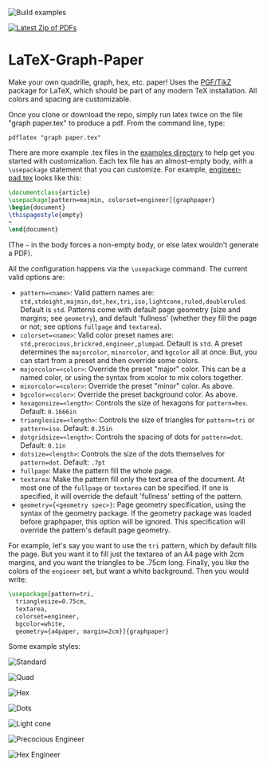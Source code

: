 ![Build examples](../../actions/workflows/pdflatex-examples.yml/badge.svg)

[![Latest Zip of PDFs](https://img.shields.io/badge/Latest_Zip_of_PDFs-latest-orange.svg?style=flat)](../gh-action-result/examples/pdfs.zip?raw=true)

# LaTeX-Graph-Paper
Make your own quadrille, graph, hex, etc. paper! Uses the [PGF/TikZ](https://en.wikipedia.org/wiki/PGF/TikZ) package for LaTeX, which should be part of any modern TeX installation. All colors and spacing are customizable.

Once you clone or download the repo, simply run latex twice on the
file "graph paper.tex" to produce a pdf. From the command line, type:

    pdflatex "graph paper.tex"

There are more example .tex files in the [examples
directory](./examples/) to help get you started with customization.
Each tex file has an almost-empty body, with a `\usepackage` statement
that you can customize.  For example,
[engineer-pad.tex](./examples/engineer-pad.tex) looks like this:
```latex
\documentclass{article}
\usepackage[pattern=majmin, colorset=engineer]{graphpaper}
\begin{document}
\thispagestyle{empty}
~
\end{document}
```
(The `~` in the body forces a non-empty body, or else latex wouldn't
generate a PDF).

All the configuration happens via the `\usepackage` command.  The
current valid options are:

* `pattern=<name>`:
Valid pattern names are:
`std,stdeight,majmin,dot,hex,tri,iso,lightcone,ruled,doubleruled`. Default
is `std`.  Patterns come with default page geometry (size and margins;
see `geometry`), and default 'fullness' (whether they fill the page or
not; see options `fullpage` and `textarea`).
* `colorset=<name>`:
Valid color preset names are:
`std,precocious,brickred,engineer,plumpad`.  Default is `std`.  A
preset determines the `majorcolor`, `minorcolor`, and `bgcolor` all at
once.  But, you can start from a preset and then override some colors.
* `majorcolor=<color>`: Override the preset "major" color.  This can
  be a named color, or using the syntax from xcolor to mix colors
  together.
* `minorcolor=<color>`: Override the preset "minor" color.  As above.
* `bgcolor=<color>`: Override the preset background color.  As above.
* `hexagonsize=<length>`: Controls the size of hexagons for
  `pattern=hex`.  Default: `0.1666in`
* `trianglesize=<length>`: Controls the size of triangles for
  `pattern=tri` or `pattern=iso`.  Default: `0.25in`
* `dotgridsize=<length>`: Controls the spacing of dots for
  `pattern=dot`.  Default: `0.1in`
* `dotsize=<length>`: Controls the size of the dots themselves for
  `pattern=dot`.  Default: `.7pt`
* `fullpage`: Make the pattern fill the whole page.
* `textarea`: Make the pattern fill only the text area of the
  document.  At most one of the `fullpage` or `textarea` can be
  specified.  If one is specified, it will override the default
  'fullness' setting of the pattern.
* `geometry={<geometry spec>}`: Page geometry specification, using the
  syntax of the geometry package.  If the geometry package was loaded
  before graphpaper, this option will be ignored.  This specification
  will override the pattern's default page geometry.

For example, let's say you want to use the `tri` pattern, which by
default fills the page.  But you want it to fill just the textarea of
an A4 page with 2cm margins, and you want the triangles to be .75cm long.
Finally, you like the colors of the `engineer` set, but want a white
background.  Then you would write:
```latex
\usepackage[pattern=tri,
  trianglesize=0.75cm,
  textarea,
  colorset=engineer,
  bgcolor=white,
  geometry={a4paper, margin=2cm}]{graphpaper}
```

Some example styles:

![Standard](/../screenshots/std.jpg "Standard")

![Quad](/../screenshots/quad.jpg "Quadrille")

![Hex](/../screenshots/hex.jpg "Hex")

![Dots](/../screenshots/dot.jpg "Dots")

![Light cone](/../screenshots/lightcone.jpg "Light cone")

![Precocious Engineer](/../screenshots/rosie.png "Precocious Engineer color scheme")

![Hex Engineer](/../screenshots/hexengineer.png "Hex grid with Engineering Pad color scheme")
